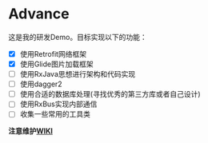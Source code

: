 # Advance

这是我的研发Demo。目标实现以下的功能：

- [x] 使用Retrofit网络框架
- [x] 使用Glide图片加载框架
- [ ] 使用RxJava思想进行架构和代码实现
- [ ] 使用dagger2
- [ ] 使用合适的数据库处理(寻找优秀的第三方库或者自己设计)
- [ ] 使用RxBus实现内部通信
- [ ] 收集一些常用的工具类

**注意维护[WIKI](https://github.com/HeZaiJin/advance/wiki)**
